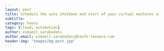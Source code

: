 ```yaml
---
layout: post
title: Schedule the auto shutdown and start of your virtual machines using Azure Automation and Runbooks
subtitle:
category: howto
tags: [cloud, automation]
author: esmaeil_sarabadani
author_email: esmaeil.sarabadani@haufe-lexware.com
header-img: "images/bg-post.jpg"
---
```

